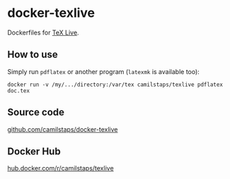 # docker-texlive

Dockerfiles for [TeX Live](https://tug.org/texlive/).

## How to use

Simply run `pdflatex` or another program (`latexmk` is available too):

```
docker run -v /my/.../directory:/var/tex camilstaps/texlive pdflatex doc.tex
```

## Source code

[github.com/camilstaps/docker-texlive](https://github.com/camilstaps/docker-texlive)

## Docker Hub

[hub.docker.com/r/camilstaps/texlive](https://hub.docker.com/r/camilstaps/texlive)
